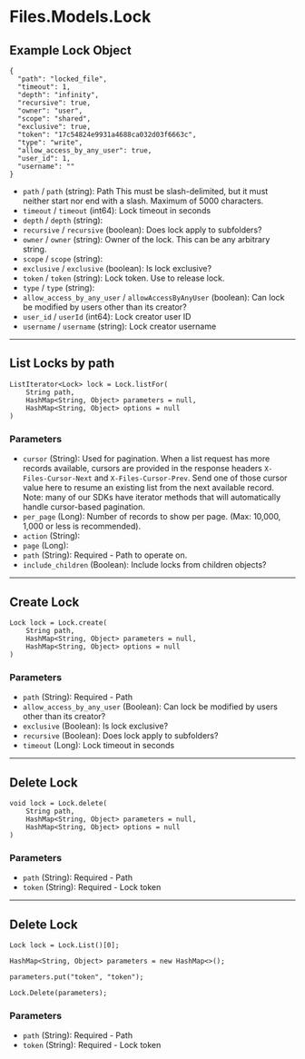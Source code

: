 # Files.Models.Lock

## Example Lock Object

```
{
  "path": "locked_file",
  "timeout": 1,
  "depth": "infinity",
  "recursive": true,
  "owner": "user",
  "scope": "shared",
  "exclusive": true,
  "token": "17c54824e9931a4688ca032d03f6663c",
  "type": "write",
  "allow_access_by_any_user": true,
  "user_id": 1,
  "username": ""
}
```

* `path` / `path`  (string): Path This must be slash-delimited, but it must neither start nor end with a slash. Maximum of 5000 characters.
* `timeout` / `timeout`  (int64): Lock timeout in seconds
* `depth` / `depth`  (string): 
* `recursive` / `recursive`  (boolean): Does lock apply to subfolders?
* `owner` / `owner`  (string): Owner of the lock.  This can be any arbitrary string.
* `scope` / `scope`  (string): 
* `exclusive` / `exclusive`  (boolean): Is lock exclusive?
* `token` / `token`  (string): Lock token.  Use to release lock.
* `type` / `type`  (string): 
* `allow_access_by_any_user` / `allowAccessByAnyUser`  (boolean): Can lock be modified by users other than its creator?
* `user_id` / `userId`  (int64): Lock creator user ID
* `username` / `username`  (string): Lock creator username


---

## List Locks by path

```
ListIterator<Lock> lock = Lock.listFor(
    String path, 
    HashMap<String, Object> parameters = null,
    HashMap<String, Object> options = null
)
```

### Parameters

* `cursor` (String): Used for pagination.  When a list request has more records available, cursors are provided in the response headers `X-Files-Cursor-Next` and `X-Files-Cursor-Prev`.  Send one of those cursor value here to resume an existing list from the next available record.  Note: many of our SDKs have iterator methods that will automatically handle cursor-based pagination.
* `per_page` (Long): Number of records to show per page.  (Max: 10,000, 1,000 or less is recommended).
* `action` (String): 
* `page` (Long): 
* `path` (String): Required - Path to operate on.
* `include_children` (Boolean): Include locks from children objects?


---

## Create Lock

```
Lock lock = Lock.create(
    String path, 
    HashMap<String, Object> parameters = null,
    HashMap<String, Object> options = null
)
```

### Parameters

* `path` (String): Required - Path
* `allow_access_by_any_user` (Boolean): Can lock be modified by users other than its creator?
* `exclusive` (Boolean): Is lock exclusive?
* `recursive` (Boolean): Does lock apply to subfolders?
* `timeout` (Long): Lock timeout in seconds


---

## Delete Lock

```
void lock = Lock.delete(
    String path, 
    HashMap<String, Object> parameters = null,
    HashMap<String, Object> options = null
)
```

### Parameters

* `path` (String): Required - Path
* `token` (String): Required - Lock token


---

## Delete Lock

```
Lock lock = Lock.List()[0];

HashMap<String, Object> parameters = new HashMap<>();

parameters.put("token", "token");

Lock.Delete(parameters);
```

### Parameters

* `path` (String): Required - Path
* `token` (String): Required - Lock token
